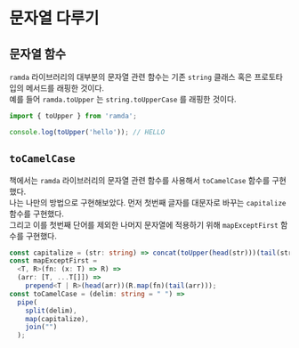 # 문자열 다루기

## 문자열 함수

`ramda` 라이브러리의 대부분의 문자열 관련 함수는 기존 `string` 클래스 혹은 프로토타입의 메서드를 래핑한 것이다.  
예를 들어 `ramda.toUpper` 는 `string.toUpperCase` 를 래핑한 것이다.

```ts
import { toUpper } from 'ramda';

console.log(toUpper('hello')); // HELLO
```

## `toCamelCase`

책에서는 `ramda` 라이브러리의 문자열 관련 함수를 사용해서 `toCamelCase` 함수를 구현했다.  
나는 나만의 방법으로 구현해보았다.
먼저 첫번째 글자를 대문자로 바꾸는 `capitalize` 함수를 구현했다.  
그리고 이를 첫번째 단어를 제외한 나머지 문자열에 적용하기 위해 `mapExceptFirst` 함수를 구현했다.

```ts
const capitalize = (str: string) => concat(toUpper(head(str)))(tail(str));
const mapExceptFirst =
  <T, R>(fn: (x: T) => R) =>
  (arr: [T, ...T[]]) =>
    prepend<T | R>(head(arr))(R.map(fn)(tail(arr)));
const toCamelCase = (delim: string = " ") =>
  pipe(
    split(delim),
    map(capitalize),
    join("")
  );
```
